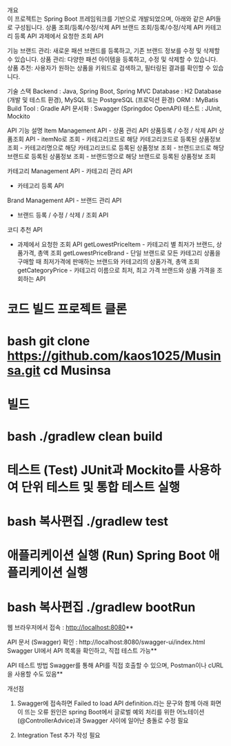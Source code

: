 개요  
  이 프로젝트는 Spring Boot 프레임워크를 기반으로 개발되었으며, 아래와 같은 API들로 구성됩니다.
    상품 조회/등록/수정/삭제 API
    브랜드 조회/등록/수정/삭제 API
    카테고리 등록 API
    과제에서 요청한 조회 API

기능
  브랜드 관리: 새로운 패션 브랜드를 등록하고, 기존 브랜드 정보를 수정 및 삭제할 수 있습니다.
  상품 관리: 다양한 패션 아이템을 등록하고, 수정 및 삭제할 수 있습니다.
  상품 추천: 사용자가 원하는 상품을 키워드로 검색하고, 필터링된 결과를 확인할 수 있습니다.

기술 스택
Backend	: Java, Spring Boot, Spring MVC
Database :	H2 Database (개발 및 테스트 환경), MySQL 또는 PostgreSQL (프로덕션 환경)
ORM	: MyBatis
Build Tool : Gradle
API 문서화 : Swagger (Springdoc OpenAPI)
테스트 : JUnit, Mockito

API 기능 설명
Item Management API - 상품 관리 API
  상품등록 / 수정 / 삭제 API
  상품조회 API
    - itemNo로 조회
    - 카테고리코드로 해당 카테고리코드로 등록된 상품정보 조회
    - 카테고리명으로 해당 카테고리코드로 등록된 상품정보 조회
    - 브랜드코드로 해당 브랜드로 등록된 상품정보 조회
    - 브랜드명으로 해당 브랜드로 등록된 상품정보 조회


카테고리 Management API - 카테고리 관리 API
  - 카테고리 등록 API
  
Brand Management API - 브랜드 관리 API
  - 브랜드 등록 / 수정 / 삭제 / 조회 API

코디 추천 API
  - 과제에서 요청한 조회 API 
  getLowestPriceItem - 카테고리 별 최저가 브랜드, 상품가격, 총액 조회
  getLowestPriceBrand - 단일 브랜드로 모든 카테고리 상품을 구매할 때 최저가격에 판매하는 브랜드와 카테고리의 상품가격, 총액 조회
  getCategoryPrice - 카테고리 이름으로 최저, 최고 가격 브랜드와 상품 가격을 조회하는 API


코드 빌드
프로젝트 클론 
==========================================
bash
git clone https://github.com/kaos1025/Musinsa.git
cd Musinsa
==========================================

빌드
==========================================
bash
./gradlew clean build
==========================================

테스트 (Test)
JUnit과 Mockito를 사용하여 단위 테스트 및 통합 테스트 실행
==========================================
bash
복사편집
./gradlew test
==========================================

애플리케이션 실행 (Run)
Spring Boot 애플리케이션 실행
==========================================
bash
복사편집
./gradlew bootRun
==========================================

웹 브라우저에서 접속 : [http://localhost:8080](http://localhost:8080/)**

API 문서 (Swagger) 확인 : http://localhost:8080/swagger-ui/index.html
Swagger UI에서 API 목록을 확인하고, 직접 테스트 가능**

API 테스트 방법
Swagger를 통해 API를 직접 호출할 수 있으며, Postman이나 cURL을 사용할 수도 있음**


개선점 
1) Swagger에 접속하면 Failed to load API definition.라는 문구와 함께 아래 화면이 뜨는 오류
원인은 spring Boot에서 글로벌 예외 처리를 위한 어노테이션(@ControllerAdvice)과 Swagger 사이에 일어난 충돌로 수정 필요

2) Integration Test 추가 작성 필요 
